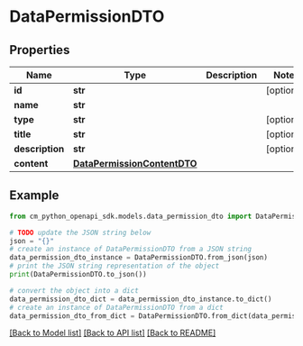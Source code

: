 # DataPermissionDTO


## Properties

Name | Type | Description | Notes
------------ | ------------- | ------------- | -------------
**id** | **str** |  | [optional] 
**name** | **str** |  | 
**type** | **str** |  | [optional] 
**title** | **str** |  | [optional] 
**description** | **str** |  | [optional] 
**content** | [**DataPermissionContentDTO**](DataPermissionContentDTO.md) |  | 

## Example

```python
from cm_python_openapi_sdk.models.data_permission_dto import DataPermissionDTO

# TODO update the JSON string below
json = "{}"
# create an instance of DataPermissionDTO from a JSON string
data_permission_dto_instance = DataPermissionDTO.from_json(json)
# print the JSON string representation of the object
print(DataPermissionDTO.to_json())

# convert the object into a dict
data_permission_dto_dict = data_permission_dto_instance.to_dict()
# create an instance of DataPermissionDTO from a dict
data_permission_dto_from_dict = DataPermissionDTO.from_dict(data_permission_dto_dict)
```
[[Back to Model list]](../README.md#documentation-for-models) [[Back to API list]](../README.md#documentation-for-api-endpoints) [[Back to README]](../README.md)


